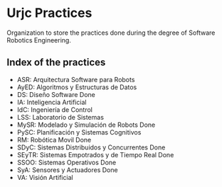 # Urjc Practices
Organization to store the practices done during the degree of Software Robotics Engineering.

## Index of the practices
- ASR: Arquitectura Software para Robots
- AyED: Algoritmos y Estructuras de Datos 
- DS: Diseño Software   Done
- IA: Inteligencia Artificial
- IdC: Ingeniería de Control
- LSS: Laboratorio de Sistemas
- MySR: Modelado y Simulación de Robots   Done
- PySC: Planificación y Sistemas Cognitivos
- RM: Robótica Movil   Done
- SDyC: Sistemas Distribuidos y Concurrentes   Done
- SEyTR: Sistemas Empotrados y de Tiempo Real   Done
- SSOO: Sistemas Operativos   Done
- SyA: Sensores y Actuadores   Done
- VA: Visión Artificial
